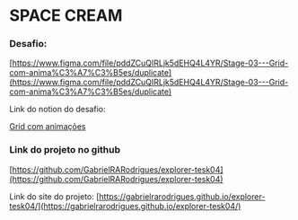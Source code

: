 # SPACE CREAM

### Desafio:

[https://www.figma.com/file/pddZCuQIRLjk5dEHQ4L4YR/Stage-03---Grid-com-anima%C3%A7%C3%B5es/duplicate](https://www.figma.com/file/pddZCuQIRLjk5dEHQ4L4YR/Stage-03---Grid-com-anima%C3%A7%C3%B5es/duplicate)

Link do notion do desafio: 

[Grid com animações](https://www.notion.so/Grid-com-anima-es-5ea8b6051189446ebcda9914f7ac4dc9)

### Link do projeto no github

[https://github.com/GabrielRARodrigues/explorer-tesk04](https://github.com/GabrielRARodrigues/explorer-tesk04)

Link do site do projeto: [https://gabrielrarodrigues.github.io/explorer-tesk04/](https://gabrielrarodrigues.github.io/explorer-tesk04/)
